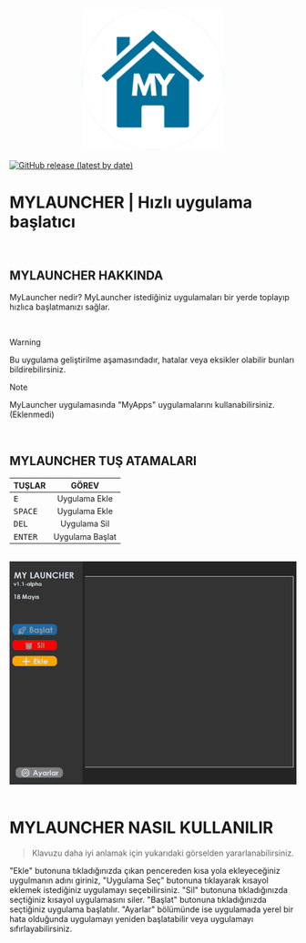 <div align="center">
 <img width="250" src="https://github.com/TheKeops/My-Launcher/blob/main/img/my-launcher-no.png" alt="mylauncher" />
</div>

[![GitHub release (latest by date)](https://shields.io/github/v/release/TheKeops/My-Launcher)](https://github.com/TheKeops/My-Launcher/releases) 

# MYLAUNCHER | Hızlı uygulama başlatıcı

<br>

## MYLAUNCHER HAKKINDA
MyLauncher nedir? MyLauncher istediğiniz uygulamaları bir yerde toplayıp hızlıca başlatmanızı sağlar.

<br>

>[!WARNING]
>Bu uygulama geliştirilme aşamasındadır, hatalar veya eksikler olabilir bunları bildirebilirsiniz.

>[!NOTE]
> MyLauncher uygulamasında "MyApps" uygulamalarını kullanabilirsiniz. (Eklenmedi)

<br>

## MYLAUNCHER TUŞ ATAMALARI

| TUŞLAR        | GÖREV         |
| ------------- |:-------------:|
| <kbd>E</kbd>     | Uygulama Ekle |
| <kbd>SPACE</kbd> | Uygulama Ekle |
| <kbd>DEL</kbd>   | Uygulama Sil |
| <kbd>ENTER</kbd> | Uygulama Başlat |

<br>

<div align="center">
 <img width="750" src="https://github.com/TheKeops/My-Launcher/blob/main/img/my-launcher-image.PNG" />
</div>

<br>

# MYLAUNCHER NASIL KULLANILIR
> Klavuzu daha iyi anlamak için yukarıdaki görselden yararlanabilirsiniz.

"Ekle" butonuna tıkladığınızda çıkan pencereden kısa yola ekleyeceğiniz uygulmanın adını giriniz, "Uygulama Seç" butonuna tıklayarak kısayol eklemek istediğiniz uygulamayı seçebilirsiniz. "Sil" butonuna tıkladığınızda seçtiğiniz kısayol uygulamasını siler. "Başlat" butonuna tıkladığınızda seçtiğiniz uygulama başlatılır. "Ayarlar" bölümünde ise uygulamada yerel bir hata olduğunda uygulamayı yeniden başlatabilir veya uygulamayı sıfırlayabilirsiniz.
